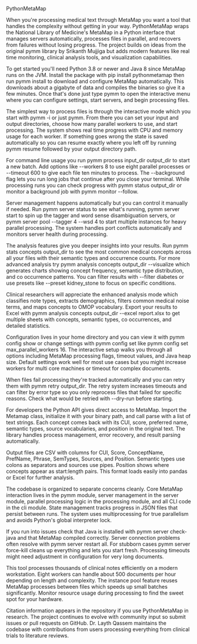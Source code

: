 PythonMetaMap

When you're processing medical text through MetaMap you want a tool that handles the complexity without getting in your way. PythonMetaMap wraps the National Library of Medicine's MetaMap in a Python interface that manages servers automatically, processes files in parallel, and recovers from failures without losing progress. The project builds on ideas from the original pymm library by Srikanth Mujjiga but adds modern features like real time monitoring, clinical analysis tools, and visualization capabilities.

To get started you'll need Python 3.8 or newer and Java 8 since MetaMap runs on the JVM. Install the package with pip install pythonmetamap then run pymm install to download and configure MetaMap automatically. This downloads about a gigabyte of data and compiles the binaries so give it a few minutes. Once that's done just type pymm to open the interactive menu where you can configure settings, start servers, and begin processing files.

The simplest way to process files is through the interactive mode which you start with pymm -i or just pymm. From there you can set your input and output directories, choose how many parallel workers to use, and start processing. The system shows real time progress with CPU and memory usage for each worker. If something goes wrong the state is saved automatically so you can resume exactly where you left off by running pymm resume followed by your output directory path.

For command line usage you run pymm process input_dir output_dir to start a new batch. Add options like --workers 8 to use eight parallel processes or --timeout 600 to give each file ten minutes to process. The --background flag lets you run long jobs that continue after you close your terminal. While processing runs you can check progress with pymm status output_dir or monitor a background job with pymm monitor --follow.

Server management happens automatically but you can control it manually if needed. Run pymm server status to see what's running, pymm server start to spin up the tagger and word sense disambiguation servers, or pymm server pool --tagger 4 --wsd 4 to start multiple instances for heavy parallel processing. The system handles port conflicts automatically and monitors server health during processing.

The analysis features give you deeper insights into your results. Run pymm stats concepts output_dir to see the most common medical concepts across all your files with their semantic types and occurrence counts. For more advanced analysis try pymm analysis concepts output_dir --visualize which generates charts showing concept frequency, semantic type distribution, and co occurrence patterns. You can filter results with --filter diabetes or use presets like --preset kidney_stone to focus on specific conditions.

Clinical researchers will appreciate the enhanced analysis mode which classifies note types, extracts demographics, filters common medical noise terms, and maps concepts to OMOP vocabulary. Export your results to Excel with pymm analysis concepts output_dir --excel report.xlsx to get multiple sheets with concepts, semantic types, co occurrences, and detailed statistics.

Configuration lives in your home directory and you can view it with pymm config show or change settings with pymm config set like pymm config set max_parallel_workers 16. The interactive setup walks you through all options including MetaMap processing flags, timeout values, and Java heap size. Default settings work well for most use cases but you might increase workers for multi core machines or timeout for complex documents.

When files fail processing they're tracked automatically and you can retry them with pymm retry output_dir. The retry system increases timeouts and can filter by error type so you only reprocess files that failed for specific reasons. Check what would be retried with --dry-run before starting.

For developers the Python API gives direct access to MetaMap. Import the Metamap class, initialize it with your binary path, and call parse with a list of text strings. Each concept comes back with its CUI, score, preferred name, semantic types, source vocabularies, and position in the original text. The library handles process management, error recovery, and result parsing automatically.

Output files are CSV with columns for CUI, Score, ConceptName, PrefName, Phrase, SemTypes, Sources, and Position. Semantic types use colons as separators and sources use pipes. Position shows where concepts appear as start:length pairs. This format loads easily into pandas or Excel for further analysis.

The codebase is organized to separate concerns cleanly. Core MetaMap interaction lives in the pymm module, server management in the server module, parallel processing logic in the processing module, and all CLI code in the cli module. State management tracks progress in JSON files that persist between runs. The system uses multiprocessing for true parallelism and avoids Python's global interpreter lock.

If you run into issues check that Java is installed with pymm server check-java and that MetaMap compiled correctly. Server connection problems often resolve with pymm server restart all. For stubborn cases pymm server force-kill cleans up everything and lets you start fresh. Processing timeouts might need adjustment in configuration for very long documents.

This tool processes thousands of clinical notes efficiently on a modern workstation. Eight workers can handle about 500 documents per hour depending on length and complexity. The instance pool feature reuses MetaMap processes between files which speeds up small batches significantly. Monitor resource usage during processing to find the sweet spot for your hardware.

Citation information appears in the repository if you use PythonMetaMap in research. The project continues to evolve with community input so submit issues or pull requests on GitHub. Dr. Layth Qassem maintains the codebase with contributions from users processing everything from clinical trials to literature reviews.